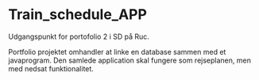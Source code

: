 # Train_schedule_APP
Udgangspunkt for portofolio 2 i SD på Ruc. 

Portfolio projektet omhandler at linke en database sammen med et javaprogram. Den samlede application skal fungere som rejseplanen, men med nedsat funktionalitet.
